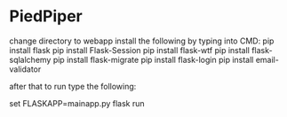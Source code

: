 # PiedPiper
change directory to webapp
install the following by typing into CMD:
pip install flask
pip install Flask-Session
pip install flask-wtf
pip install flask-sqlalchemy
pip install flask-migrate
pip install flask-login
pip install email-validator

after that to run type the following:

set FLASKAPP=mainapp.py
flask run
